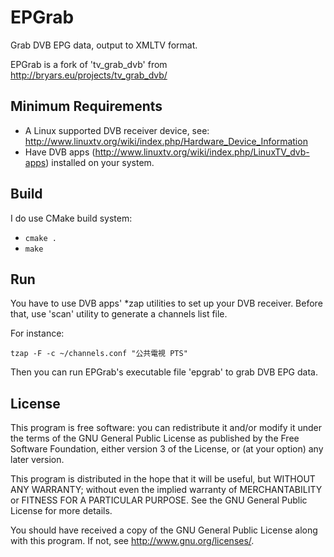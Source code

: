 # EPGrab

Grab DVB EPG data, output to XMLTV format.

EPGrab is a fork of 'tv\_grab\_dvb' from http://bryars.eu/projects/tv_grab_dvb/

## Minimum Requirements

* A Linux supported DVB receiver device, see: http://www.linuxtv.org/wiki/index.php/Hardware_Device_Information
* Have DVB apps (http://www.linuxtv.org/wiki/index.php/LinuxTV_dvb-apps) installed on your system.

## Build

I do use CMake build system:

* <code>cmake .</code>
* <code>make</code>

## Run

You have to use DVB apps' \*zap utilities to set up your DVB receiver. Before that, use 'scan' utility to generate a channels list file.

For instance:

<code>tzap -F -c ~/channels.conf "公共電視 PTS"</code>

Then you can run EPGrab's executable file 'epgrab' to grab DVB EPG data.

## License

This program is free software: you can redistribute it and/or modify
it under the terms of the GNU General Public License as published by
the Free Software Foundation, either version 3 of the License, or
(at your option) any later version.

This program is distributed in the hope that it will be useful,
but WITHOUT ANY WARRANTY; without even the implied warranty of
MERCHANTABILITY or FITNESS FOR A PARTICULAR PURPOSE.  See the
GNU General Public License for more details.

You should have received a copy of the GNU General Public License
along with this program.  If not, see <http://www.gnu.org/licenses/>.
